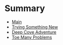 # Summary

* [Main](README.md)
* [Trying Something New](trying-something-new.md)
* [Deep Cove Adventure](deep-cove-adventure.md)
* [Toe Many Problems](toe-many-problems.md)

